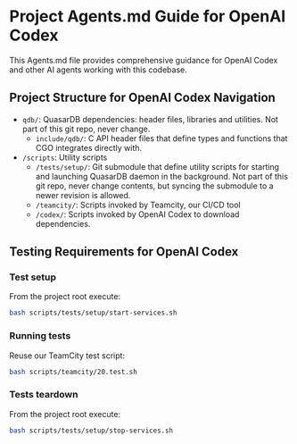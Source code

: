 # Project Agents.md Guide for OpenAI Codex

This Agents.md file provides comprehensive guidance for OpenAI Codex and other AI agents working with this codebase.

## Project Structure for OpenAI Codex Navigation

- `qdb/`: QuasarDB dependencies: header files, libraries and utilities. Not part of this git repo, never change.
  - `include/qdb/`: C API header files that define types and functions that CGO integrates directly with.
- `/scripts`: Utility scripts
  - `/tests/setup/`: Git submodule that define utility scripts for starting and launching QuasarDB daemon in the background. Not part of this git repo, never change contents, but syncing the submodule to a newer revision is allowed.
  - `/teamcity/`: Scripts invoked by Teamcity, our CI/CD tool
  - `/codex/`: Scripts invoked by OpenAI Codex to download dependencies.

## Testing Requirements for OpenAI Codex


### Test setup

From the project root execute:

```bash
bash scripts/tests/setup/start-services.sh
```

### Running tests

Reuse our TeamCity test script:

```bash
bash scripts/teamcity/20.test.sh
```

### Tests teardown
From the project root execute:

```bash
bash scripts/tests/setup/stop-services.sh
```
